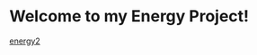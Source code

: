 # Welcome to my Energy Project!

[energy2](https://user-images.githubusercontent.com/92873282/139446458-cdb06a8c-0dc7-41f9-9d2b-8421b0f769ef.jpg)
